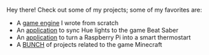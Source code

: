 Hey there! Check out some of my projects; some of my favorites are:
* A [game engine](https://github.com/harding-capstone) I wrote from scratch
* An [application](https://github.com/shepherdjerred/hue-saber) to sync Hue lights to the game Beat Saber
* An [application](https://github.com/raspastat) to turn a Raspberry Pi into a smart thermostart
* A [BUNCH](https://github.com/shepherdjerred-minecraft) of projects related to the game Minecraft
